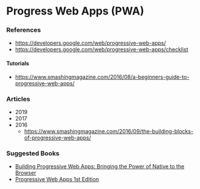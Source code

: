 Progress Web Apps (PWA)
====


### References
* https://developers.google.com/web/progressive-web-apps/
* https://developers.google.com/web/progressive-web-apps/checklist


#### Tutorials
* https://www.smashingmagazine.com/2016/08/a-beginners-guide-to-progressive-web-apps/


### Articles
* 2019
* 2017
* 2016
  * https://www.smashingmagazine.com/2016/09/the-building-blocks-of-progressive-web-apps/



### Suggested Books
* [Building Progressive Web Apps: Bringing the Power of Native to the Browser](https://www.amazon.com/Building-Progressive-Web-Apps-Bringing/dp/1491961651)
* [Progressive Web Apps 1st Edition](https://www.amazon.com/Progressive-Apps-Dean-Alan-Hume/dp/1617294586/)



